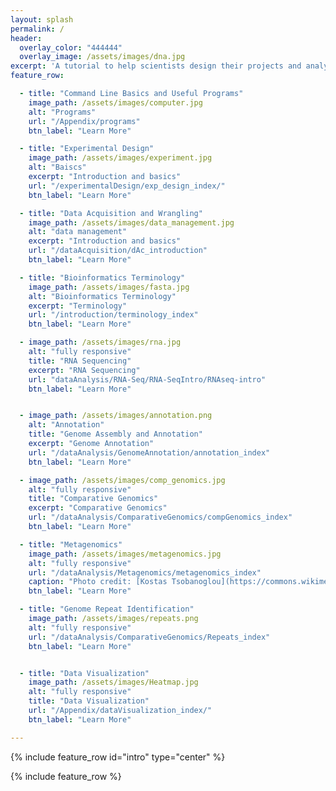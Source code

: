 ```yaml
---
layout: splash
permalink: /
header:
  overlay_color: "444444"
  overlay_image: /assets/images/dna.jpg
excerpt: 'A tutorial to help scientists design their projects and analyze their data.'
feature_row:

  - title: "Command Line Basics and Useful Programs"
    image_path: /assets/images/computer.jpg
    alt: "Programs"
    url: "/Appendix/programs"
    btn_label: "Learn More"

  - title: "Experimental Design"
    image_path: /assets/images/experiment.jpg
    alt: "Baiscs"
    excerpt: "Introduction and basics"
    url: "/experimentalDesign/exp_design_index/"
    btn_label: "Learn More"

  - title: "Data Acquisition and Wrangling"
    image_path: /assets/images/data_management.jpg
    alt: "data management"
    excerpt: "Introduction and basics"
    url: "/dataAcquisition/dAc_introduction"
    btn_label: "Learn More"

  - title: "Bioinformatics Terminology"
    image_path: /assets/images/fasta.jpg
    alt: "Bioinformatics Terminology"
    excerpt: "Terminology"
    url: "/introduction/terminology_index"
    btn_label: "Learn More"

  - image_path: /assets/images/rna.jpg
    alt: "fully responsive"
    title: "RNA Sequencing"
    excerpt: "RNA Sequencing"
    url: "dataAnalysis/RNA-Seq/RNA-SeqIntro/RNAseq-intro"
    btn_label: "Learn More"


  - image_path: /assets/images/annotation.png
    alt: "Annotation"
    title: "Genome Assembly and Annotation"
    excerpt: "Genome Annotation"
    url: "/dataAnalysis/GenomeAnnotation/annotation_index"
    btn_label: "Learn More"

  - image_path: /assets/images/comp_genomics.jpg
    alt: "fully responsive"
    title: "Comparative Genomics"
    excerpt: "Comparative Genomics"
    url: "/dataAnalysis/ComparativeGenomics/compGenomics_index"
    btn_label: "Learn More"

  - title: "Metagenomics"
    image_path: /assets/images/metagenomics.jpg
    alt: "fully responsive"
    url: "/dataAnalysis/Metagenomics/metagenomics_index"
    caption: "Photo credit: [Kostas Tsobanoglou](https://commons.wikimedia.org/wiki/File:Diatoms-HCMR.jpg)"
    btn_label: "Learn More"

  - title: "Genome Repeat Identification"
    image_path: /assets/images/repeats.png
    alt: "fully responsive"
    url: "/dataAnalysis/ComparativeGenomics/Repeats_index"
    btn_label: "Learn More"


  - title: "Data Visualization"
    image_path: /assets/images/Heatmap.jpg
    alt: "fully responsive"
    title: "Data Visualization"
    url: "/Appendix/dataVisualization_index/"
    btn_label: "Learn More"

---
```





{% include feature_row id="intro" type="center" %}

{% include feature_row %}
